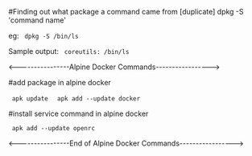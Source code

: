 #Finding out what package a command came from [duplicate]
 dpkg -S 'command name'
 
eg: <code> dpkg -S /bin/ls </code>

Sample output:
  <code> coreutils: /bin/ls </code>


<----------------Alpine Docker Commands----------------->

#add package in alpine docker

<code> apk update </code>
<code> apk add --update docker </code> 

#install service command in alpine docker

<code> apk add --update  openrc </code>

<----------------End of Alpine Docker Commands----------------->
